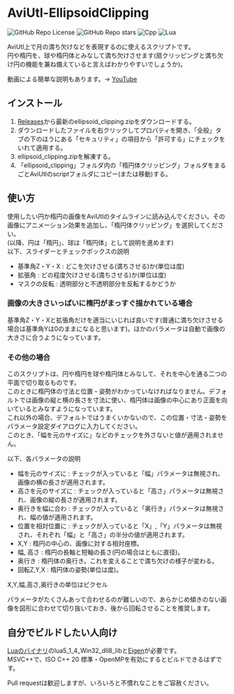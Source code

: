 # AviUtl-EllipsoidClipping
![GitHub Repo License](https://img.shields.io/github/license/sing-kuro/AviUtl-EllipsoidClipping?)
![GitHub Repo stars](https://img.shields.io/github/stars/sing-kuro/AviUtl-EllipsoidClipping?)
![Cpp](https://img.shields.io/badge/-Cplusplus-00599C.svg?logo=cplusplus&style=plastic)
![Lua](https://img.shields.io/badge/-Lua-2C2D72.svg?logo=lua&style=plastic)

AviUtl上で月の満ち欠けなどを表現するのに使えるスクリプトです。  
円や楕円を、球や楕円体とみなして満ち欠けさせます(扇クリッピングと満ち欠け円の機能を兼ね備えていると言えばわかりやすいでしょうか)。  

動画による簡単な説明もあります。→ [YouTube](https://youtu.be/Og7QiBeA02U)

## インストール
1. [Releases](https://github.com/sing-kuro/AviUtl-EllipsoidClipping/releases)から最新のellipsoid_clipping.zipをダウンロードする。
1. ダウンロードしたファイルを右クリックしてプロパティを開き、「全般」タブの下のほうにある「セキュリティ」の項目から「許可する」にチェックをいれて適用する。
1. ellipsoid_clipping.zipを解凍する。
1. 「ellipsoid_clipping」フォルダ内の「楕円体クリッピング」フォルダをまるごとAviUtlのscriptフォルダにコピー(または移動)する。

## 使い方
使用したい円か楕円の画像をAviUtlのタイムラインに読み込んでください。その画像にアニメーション効果を追加し、「楕円体クリッピング」を選択してください。  
(以降、円は「楕円」、球は「楕円体」として説明を進めます)  
以下、スライダーとチェックボックスの説明
- 基準角Z・Y・X : どこを欠けさせる(満ちさせる)か(単位は度)
- 拡張角 : どの程度欠けさせる(満ちさせる)か(単位は度)
- マスクの反転 : 透明部分と不透明部分を反転するかどうか
### 画像の大きさいっぱいに楕円がまっすぐ描かれている場合
基準角Z・Y・Xと拡張角だけを適当にいじれば良いです(普通に満ち欠けさせる場合は基準角Yは0のままになると思います)。ほかのパラメータは自動で画像の大きさに合うようになっています。

### その他の場合
このスクリプトは、円や楕円を球や楕円体とみなして、それを中心を通る二つの平面で切り取るものです。  
このときに楕円体の寸法と位置・姿勢がわかっていなければなりません。デフォルトでは画像の縦と横の長さを寸法に使い、楕円体は画像の中心にあり正面を向いているとみなすようになっています。  
これ以外の場合、デフォルトではうまくいかないので、この位置・寸法・姿勢をパラメータ設定ダイアログに入力してください。  
このとき、「幅を元のサイズに」などのチェックを外さないと値が適用されません。

以下、各パラメータの説明
- 幅を元のサイズに : チェックが入っていると「幅」パラメータは無視され、画像の横の長さが適用されます。
- 高さを元のサイズに : チェックが入っていると「高さ」パラメータは無視され、画像の縦の長さが適用されます。
- 奥行きを幅に合わ : チェックが入っていると「奥行き」パラメータは無視され、幅の値が適用されます。
- 位置を相対位置に : チェックが入っていると「X」,「Y」パラメータは無視され、それぞれ「幅」と「高さ」の半分の値が適用されます。
- X,Y : 楕円の中心の、画像に対する相対座標。
- 幅, 高さ : 楕円の長軸と短軸の長さ(円の場合はともに直径)。
- 奥行き : 楕円体の奥行き。これを変えることで満ち欠けの様子が変わる。
- 回転Z,Y,X : 楕円体の姿勢(単位は度)。

X,Y,幅,高さ,奥行きの単位はピクセル

パラメータがたくさんあって合わせるのが難しいので、あらかじめ傾きのない画像を図形に合わせて切り抜いておき、後から回転させることを推奨します。

## 自分でビルドしたい人向け
[Luaのバイナリ](https://sourceforge.net/projects/luabinaries/files/5.1.4/Windows%20Libraries/)のlua5_1_4_Win32_dll8_libと[Eigen](https://eigen.tuxfamily.org/)が必要です。  
MSVC++で、ISO C++ 20 標準・OpenMPを有効にするとビルドできるはずです。

Pull requestは歓迎しますが、いろいろと不慣れなことをご容赦ください。
